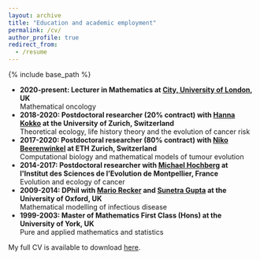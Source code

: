 ```yaml
---
layout: archive
title: "Education and academic employment"
permalink: /cv/
author_profile: true
redirect_from:
  - /resume
---
```


{% include base_path %}

* **2020-present: Lecturer in Mathematics at [City, University of London](https://www.city.ac.uk/about/schools/mathematics-computer-science-engineering/mathematics), UK**  
Mathematical oncology
* **2018-2020: Postdoctoral researcher (20% contract) with [Hanna Kokko](https://www.ieu.uzh.ch/en/staff/member/kokko_hanna.html) at the University of Zurich, Switzerland**  
Theoretical ecology, life history theory and the evolution of cancer risk
* **2017-2020: Postdoctoral researcher (80% contract) with [Niko Beerenwinkel](https://bsse.ethz.ch/department/people/detail-person.MTQ5NDE3.TGlzdC8yNjY5LDEwNjI4NTM0MDk=.html) at ETH Zurich, Switzerland**  
Computational biology and mathematical models of tumour evolution
* **2014-2017: Postdoctoral researcher with [Michael Hochberg](https://eec.edu.umontpellier.fr/people/mike-hochberg) at l'Institut des Sciences de l’Evolution de Montpellier, France**  
Evolution and ecology of cancer
* **2009-2014: DPhil with [Mario Recker](https://emps.exeter.ac.uk/mathematics/staff/mr386) and [Sunetra Gupta](https://www.zoo.ox.ac.uk/people/professor-sunetra-gupta) at the University of Oxford, UK**  
Mathematical modelling of infectious disease
* **1999-2003: Master of Mathematics First Class (Hons) at the University of York, UK**  
Pure and applied mathematics and statistics

My full CV is available to download [here](/../../files/CV-RobNoble.pdf).
